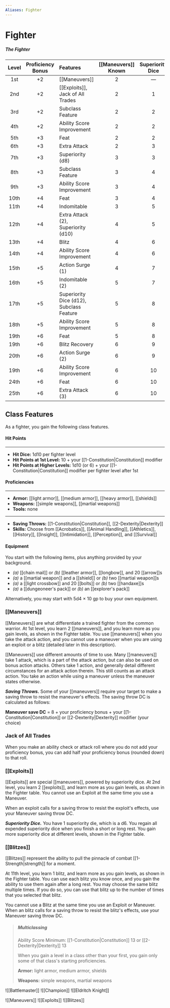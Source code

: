 ```yaml
---
Aliases: Fighter
---
```

# Fighter

##### The Fighter
| Level | Proficiency Bonus | Features                                 | [[Maneuvers]] Known | Superiority Dice | [[Exploits]] Known | [[Blitzes]] Known |
|:-----:|:-----------------:|:---------------------------------------- |:---------------:|:----------------:|:--------------:|:-------------:|
|  1st  |        +2         | [[Maneuvers]]                                |        2        |        —         |       —        |       —       |
|  2nd  |        +2         | [[Exploits]], Jack of All Trades             |        2        |        1         |       2        |       —       |
|  3rd  |        +2         | Subclass Feature                         |        2        |        2         |       2        |       —       |
|  4th  |        +2         | Ability Score Improvement                |        2        |        2         |       2        |       —       |
|  5th  |        +3         | Feat                                     |        2        |        2         |       2        |       -       |
|  6th  |        +3         | Extra Attack                             |        2        |        3         |       3        |       —       |
|  7th  |        +3         | Superiority (d8)                         |        3        |        3         |       3        |       —       |
|  8th  |        +3         | Subclass Feature                         |        3        |        4         |       4        |       —       |
|  9th  |        +3         | Ability Score Improvement                |        3        |        4         |       4        |       —       |
| 10th  |        +4         | Feat                                     |        3        |        4         |       4        |       -       |
| 11th  |        +4         | Indomitable                              |        3        |        5         |       5        |       —       |
| 12th  |        +4         | Extra Attack (2), Superiority (d10)      |        4        |        5         |       5        |       —       |
| 13th  |        +4         | Blitz                                    |        4        |        6         |       5        |       1       |
| 14th  |        +4         | Ability Score Improvement                |        4        |        6         |       6        |       1       |
| 15th  |        +5         | Action Surge (1)                         |        4        |        7         |       6        |       2       |
| 16th  |        +5         | Indomitable (2)                          |        5        |        7         |       6        |       2       |
| 17th  |        +5         | Superiority Dice (d12), Subclass Feature |        5        |        8         |       7        |       3       |
| 18th  |        +5         | Ability Score Improvement                |        5        |        8         |       7        |       3       |
| 19th  |        +6         | Feat                                     |        5        |        8         |       7        |       3       |
| 19th  |        +6         | Blitz Recovery                           |        6        |        9         |       7        |       3       |
| 20th  |        +6         | Action Surge (2)                         |        6        |        9         |       8        |       3       |
| 19th  |        +6         | Ability Score Improvement                |        6        |        10        |       8        |       3       |
| 24th  |        +6         | Feat                                     |        6        |        10        |       8        |       3       |
| 25th  |        +6         | Extra Attack (3)                         |        6        |        10        |       8        |       3       |

## Class Features
As a fighter, you gain the following class features.
#### Hit Points
___
- **Hit Dice:** 1d10 per fighter level
- **Hit Points at 1st Level:** 10 + your [[1-Constitution|Constitution]] modifier
- **Hit Points at Higher Levels:** 1d10 (or 6) + your [[1-Constitution|Constitution]] modifier per fighter level after 1st

#### Proficiencies
___
- **Armor:** [[light armor]], [[medium armor]], [[heavy armor]], [[shields]]
- **Weapons:** [[simple weapons]], [[martial weapons]]
- **Tools:** none

___
- **Saving Throws:** [[1-Constitution|Constitution]], [[2-Dexterity|Dexterity]]
- **Skills:** Choose from [[Acrobatics]], [[Animal Handling]], [[Athletics]], [[History]], [[Insight]], [[Intimidation]], [[Perception]], and [[Survival]]

#### Equipment
You start with the following items, plus anything provided by your background.

- *(a)* [[chain mail]] or *(b)* [[leather armor]], [[longbow]], and 20 [[arrow]]s
- *(a)* a [[martial weapon]] and a [[shield]] or *(b)* two [[martial weapon]]s
- *(a)* a [[light crossbow]] and 20 [[bolts]] or *(b)* two [[handaxe]]s
- *(a)* a [[dungeoneer's pack]] or *(b)* an [[explorer's pack]]

Alternatively, you may start with 5d4 × 10 gp to buy your own equipment.

### [[Maneuvers]]
[[Maneuvers]] are what differentiate a trained fighter from the common warrior. At 1st level, you learn 2 [[maneuvers]], and you learn more as you gain levels, as shown in the Fighter table.
You use [[maneuvers]] when you take the attack action, and you cannot use a maneuver when you are using an exploit or a blitz (detailed later in this description).

[[Maneuvers]] use different amounts of time to use. Many [[maneuvers]] take 1 attack, which is a part of the attack action, but can also be used on bonus action attacks. Others take 1 action, and generally detail different circumstances for an attack action therein. This still counts as an attack action. You take an action while using a maneuver unless the maneuver states otherwise.

***Saving Throws.*** Some of your [[maneuvers]] require your target to make a saving throw to resist the maneuver's effects. The saving throw DC is calculated as follows:

**Maneuver save DC** = 8 + your proficiency bonus + your [[1-Constitution|Constitution]] or [[2-Dexterity|Dexterity]] modifier (your choice)

### Jack of All Trades
When you make an ability check or attack roll where you do not add your proficiency bonus, you can add half your proficiency bonus (rounded down) to that roll.

### [[Exploits]]
[[Exploits]] are special [[maneuvers]], powered by superiority dice. At 2nd level, you learn 2 [[exploits]], and learn more as you gain levels, as shown in the Fighter table.
You cannot use an Exploit at the same time you use a Maneuver.

When an exploit calls for a saving throw to resist the exploit's effects, use your Maneuver saving throw DC.

***Superiority Dice.*** You have 1 superiority die, which is a d6. You regain all expended superiority dice when you finish a short or long rest. You gain more superiority dice at different levels, shown in the Fighter table.


### [[Blitzes]]
[[Blitzes]] represent the ability to pull the pinnacle of combat [[1-Strength|strength]] for a moment. 

At 11th level, you learn 1 blitz, and learn more as you gain levels, as shown in the Fighter table. You can use each blitz you know once, and you gain the ability to use them again after a long rest. You may choose the same blitz multiple times. If you do so, you can use that blitz up to the number of times that you selected that blitz.

You cannot use a Blitz at the same time you use an Exploit or Maneuver.
When an blitz calls for a saving throw to resist the blitz's effects, use your Maneuver saving throw DC.

> ##### Multiclassing
>
> Ability Score Minimum: [[1-Constitution|Constitution]] 13 or [[2-Dexterity|Dexterity]] 13
>
> When you gain a level in a class other than your first, you gain only some of that class's starting proficiencies.
>
> **Armor:** light armor, medium armor, shields
>
> **Weapons:** simple weapons, martial weapons
> 
> 


![[Battlemaster]]
![[Champion]]
![[Eldritch Knight]]

![[Maneuvers]]
![[Exploits]]
![[Blitzes]]